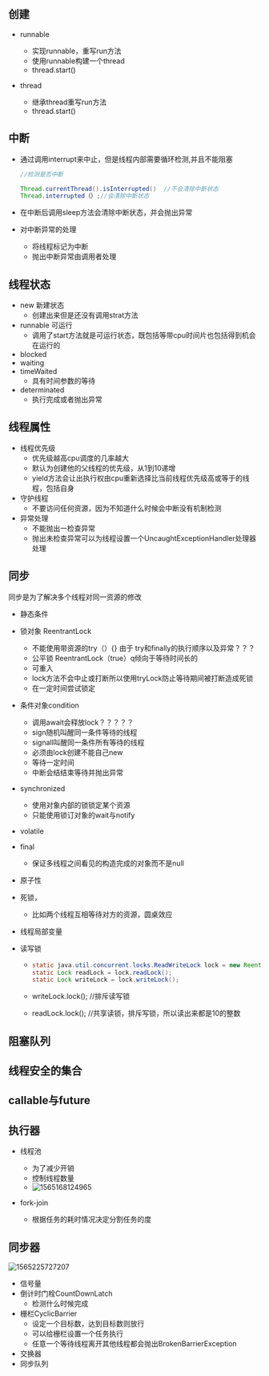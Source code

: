 ## 创建

- runnable
  - 实现runnable，重写run方法
  - 使用runnable构建一个thread
  - thread.start()

- thread
  - 继承thread重写run方法
  - thread.start()

## 中断

- 通过调用interrupt来中止，但是线程内部需要循环检测,并且不能阻塞

  ```java
  //检测是否中断
  
  Thread.currentThread().isInterrupted()  //不会清除中断状态
  Thread.interrupted（）;//会清除中断状态    
  ```

- 在中断后调用sleep方法会清除中断状态，并会抛出异常

- 对中断异常的处理

  - 将线程标记为中断
  - 抛出中断异常由调用者处理

## 线程状态

- new		新建状态
  - 创建出来但是还没有调用strat方法
- runnable  可运行
  - 调用了start方法就是可运行状态，既包括等带cpu时间片也包括得到机会在运行的
- blocked
- waiting
- timeWaited  
  - 具有时间参数的等待
- determinated
  - 执行完成或者抛出异常

## 线程属性

- 线程优先级
  - 优先级越高cpu调度的几率越大
  - 默认为创建他的父线程的优先级，从1到10递增
  - yield方法会让出执行权由cpu重新选择比当前线程优先级高或等于的线程，包括自身
- 守护线程
  - 不要访问任何资源，因为不知道什么时候会中断没有机制检测
- 异常处理
  - 不能抛出一检查异常
  - 抛出未检查异常可以为线程设置一个UncaughtExceptionHandler处理器处理

## 同步

同步是为了解决多个线程对同一资源的修改

- 静态条件

- 锁对象 ReentrantLock  

  - 不能使用带资源的try（）{}  由于 try和finally的执行顺序以及异常？？？
  - 公平锁 ReentrantLock（true）q倾向于等待时间长的
  - 可重入
  - lock方法不会中止或打断所以使用tryLock防止等待期间被打断造成死锁
  - 在一定时间尝试锁定

- 条件对象condition

  - 调用await会释放lock？？？？？
  - sign随机叫醒同一条件等待的线程
  - signall叫醒同一条件所有等待的线程
  - 必须由lock创建不能自己new
  - 等待一定时间
  - 中断会结结束等待并抛出异常

- synchronized

  - 使用对象内部的锁锁定某个资源
  - 只能使用锁订对象的wait与notify

- volatile

- final

  - 保证多线程之间看见的构造完成的对象而不是null

- 原子性

- 死锁，

  - 比如两个线程互相等待对方的资源，圆桌效应

- 线程局部变量

- 读写锁

  - ```java
    static java.util.concurrent.locks.ReadWriteLock lock = new ReentrantReadWriteLock();
    static Lock readLock = lock.readLock();
    static Lock writeLock = lock.writeLock();
    ```

  -  writeLock.lock(); //排斥读写锁

  - readLock.lock();  //共享读锁，排斥写锁，所以读出来都是10的整数

## 阻塞队列

## 线程安全的集合

## callable与future

## 执行器

- 线程池
  - 为了减少开销
  - 控制线程数量
  - ![1565168124965](/1565168124965.png)

- fork-join
  - 根据任务的耗时情况决定分割任务的度

## 同步器

![1565225727207](/1565225727207.png)

- 信号量
- 倒计时门栓CountDownLatch
  - 检测什么时候完成
- 栅栏CyclicBarrier
  - 设定一个目标数，达到目标数则放行
  - 可以给栅栏设置一个任务执行
  - 任意一个等待线程离开其他线程都会抛出BrokenBarrierException
- 交换器
- 同步队列